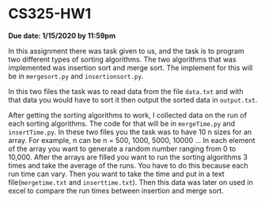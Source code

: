 # CS325-HW1
**Due date: 1/15/2020 by 11:59pm**

In this assignment there was task given to us, and the task is to program two different types of sorting algorithms. The two algorithms that was implemented was insertion sort and merge sort. The implement for this will be in `mergesort.py` and `insertionsort.py`.

In this two files the task was to read data from the file `data.txt` and with that data you would have to sort it then output the sorted data in `output.txt`.

After getting the sorting algorithms to work, I collected data on the run of each sorting algorithms. The code for that will be in `mergeTime.py` and `insertTime.py`. In these two files you the task was to have 10 n sizes for an array. For example, n can be n = 500, 1000, 5000, 10000 ... In each element of the array you want to generate a random number ranging from 0 to 10,000. After the arrays are filled you want to run the sorting algorithms 3 times and take the average of the runs. You have to do this because each run time can vary. Then you want to take the time and put in a text file(`mergetime.txt` and `inserttime.txt`). Then this data was later on used in excel to compare the run times between insertion and merge sort. 
